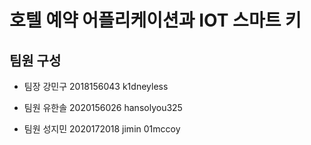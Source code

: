 # 호텔 예약 어플리케이션과 IOT 스마트 키
## 팀원 구성
- 팀장 강민구 2018156043 
k1dneyless

- 팀원 유한솔 2020156026 
hansolyou325

- 팀원 성지민 2020172018 jimin 
01mccoy
